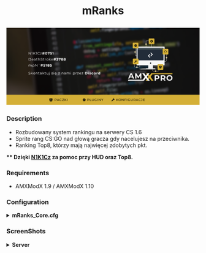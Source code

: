 <div align="center">
<h1><p></p>mRanks<p></p></h1>
<img src="https://github.com/AmxxPro-pl/.github/blob/main/Banner.png"></img>
</div>


### Description
- Rozbudowany system rankingu na serwery CS 1.6
- Sprite rang CS:GO nad głową gracza gdy nacelujesz na przeciwnika.
- Ranking Top8, którzy mają najwięcej zdobytych pkt.

<b>** Dzięki [N1K1Cz](https://github.com/N1K1Cz) za pomoc przy HUD oraz Top8.</b>

### Requirements
- AMXModX 1.9 / AMXModX 1.10

### Configuration
<details>
  <summary><b>mRanks_Core.cfg</b></summary>

```
//============================================================== » mRanks - Core « ==============================================================\\
//                                                              © mpN` | AmxxPro.pl                                                              \\

// » Główne Ustawienia
mRanks_Chat_Tag "Rangi"                             // Prefix na czat ( Rangi - Domyślnie )
mRanks_Flags_VIP "t"                                // Flaga VIP'a ( t - Domyślnie )
mRanks_Extra_Points_VIP "1"                         // Czy VIP ma dostawać dodatkowe pkt? ( 1 - Tak | 0 - Nie )
mRanks_Flags_SVIP "s"                               // Flaga SVIP'a ( s - Domyślnie )
mRanks_Extra_Points_SVIP "0"                        // Czy SVIP ma dostawać dodatkowe pkt? ( 1 - Tak | 0 - Nie )
mRanks_Min_Players "2"                              // Minimalna ilość graczy, aby naliczać pkt
mRanks_Forum "AmxxPro.pl"                           // Nazwa forum wyświetlana w HUD ( AmxxPro.pl - Domyślnie )

// » Zwykły Gracz
mRanks_Kill "1"                                     // Liczba punktów zdobywanych za zabójstwo ( 0 - Jeżeli ma nie dostawać )
mRanks_Kill_Hs "2"                                  // Liczba punktów zdobywanych za headshota ( 0 - Jeżeli ma nie dostawać )
mRanks_Extra_Points_Revenge "1"                     // Liczba punktów zdobywanych za zemstę ( 0 - Jeżeli ma nie dostawać )
mRanks_Extra_Points_Assist "1"                      // Liczba punktów zdobywanych za asystę ( 0 - Jeżeli ma nie dostawać )
mRanks_Points_Dead "1"                              // Liczba punktów traconych za zgon ( 0 - Jeżeli ma nie tracić )
mRanks_Extra_Points_Knife "1"                       // Liczba punktów zdobywanych za zabójstwo z noża ( 0 - Jeżeli ma nie dostawać )
mRanks_Extra_Points_Grenade "2"                     // Liczba punktów zdobywanych za zabójstwo z granatu ( 0 - Jeżeli ma nie dostawać )
mRanks_Extra_Points_Plant "1"                       // Liczba punktów zdobywanych za podłożenie bomby ( 0 - Jeżeli ma nie dostawać )
mRanks_Extra_Points_Defuse "1"                      // Liczba punktów zdobywanych za rozbrojenie bomby ( 0 - Jeżeli ma nie dostawać )
mRanks_Extra_Points_Hostage_Rescued "1"             // Liczba punktów zdobywanych za uratowanie zakładnika ( 0 - Jeżeli ma nie dostawać )
mRanks_Extra_Points_Win "1"                         // Liczba punktów zdobywanych za wygraną rundę ( 0 - Jeżeli ma nie dostawać )

// » VIP
mRanks_Kill_VIP "2"                                 // Liczba punktów VIP zdobywanych za zabójstwo ( 0 - Jeżeli ma nie dostawać )
mRanks_Kill_Hs_VIP "4"                              // Liczba punktów VIP zdobywanych za headshota ( 0 - Jeżeli ma nie dostawać )
mRanks_Extra_Points_Revenge_VIP "2"                 // Liczba punktów VIP zdobywanych za zemstę ( 0 - Jeżeli ma nie dostawać )
mRanks_Extra_Points_Assist_VIP "2"                  // Liczba punktów VIP zdobywanych za asystę ( 0 - Jeżeli ma nie dostawać )
mRanks_Points_Dead_VIP "1"                          // Liczba punktów VIP traconych za zgon ( 0 - Jeżeli ma nie tracić )
mRanks_Extra_Points_Knife_VIP "2"                   // Liczba punktów VIP zdobywanych za zabójstwo z noża ( 0 - Jeżeli ma nie dostawać )
mRanks_Extra_Points_Grenade_VIP "2"                 // Liczba punktów VIP zdobywanych za zabójstwo z granatu ( 0 - Jeżeli ma nie dostawać )
mRanks_Extra_Points_Plant_VIP "2"                   // Liczba punktów VIP zdobywanych za podłożenie bomby ( 0 - Jeżeli ma nie dostawać )
mRanks_Extra_Points_Defuse_VIP "2"                  // Liczba punktów VIP zdobywanych za rozbrojenie bomby ( 0 - Jeżeli ma nie dostawać )
mRanks_Extra_Points_Hostage_Rescued_VIP "2"         // Liczba punktów VIP zdobywanych za uratowanie zakładnika ( 0 - Jeżeli ma nie dostawać )
mRanks_Extra_Points_Win_VIP "2"                     // Liczba punktów VIP zdobywanych za wygraną rundę ( 0 - Jeżeli ma nie dostawać )

// » SVIP
mRanks_Kill_SVIP "4"                                // Liczba punktów SVIP zdobywanych za zabójstwo ( 0 - Jeżeli ma nie dostawać )
mRanks_Kill_Hs_SVIP "8"                             // Liczba punktów SVIP zdobywanych za headshota ( 0 - Jeżeli ma nie dostawać )
mRanks_Extra_Points_Revenge_SVIP "3"                // Liczba punktów SVIP zdobywanych za zemstę ( 0 - Jeżeli ma nie dostawać )
mRanks_Extra_Points_Assist_SVIP "3"                 // Liczba punktów SVIP zdobywanych za asystę ( 0 - Jeżeli ma nie dostawać )
mRanks_Points_Dead_SVIP "1"                         // Liczba punktów SVIP traconych za zgon ( 0 - Jeżeli ma nie tracić )
mRanks_Extra_Points_Knife_SVIP "3"                  // Liczba punktów SVIP zdobywanych za zabójstwo z noża ( 0 - Jeżeli ma nie dostawać )
mRanks_Extra_Points_Grenade_SVIP "3"                // Liczba punktów SVIP zdobywanych za zabójstwo z granatu ( 0 - Jeżeli ma nie dostawać )
mRanks_Extra_Points_Plant_SVIP "3"                  // Liczba punktów SVIP zdobywanych za podłożenie bomby ( 0 - Jeżeli ma nie dostawać )
mRanks_Extra_Points_Defuse_SVIP "3"                 // Liczba punktów SVIP zdobywanych za rozbrojenie bomby ( 0 - Jeżeli ma nie dostawać )
mRanks_Extra_Points_Hostage_Rescued_SVIP "3"        // Liczba punktów SVIP zdobywanych za uratowanie zakładnika ( 0 - Jeżeli ma nie dostawać )
mRanks_Extra_Points_Win_SVIP "3"                    // Liczba punktów SVIP zdobywanych za wygraną rundę ( 0 - Jeżeli ma nie dostawać )

//============================================================== » mRanks - Core « ==============================================================\\

```
</details>

### ScreenShots

<details>
  <summary><b>Server</b></summary>
  
- Menu Główne

   <img src="https://github.com/AmxxPro-pl/mRanks/blob/main/img/1.png?raw=true"></img>
  
 - Panel Gracza
 
   <img src="https://github.com/AmxxPro-pl/mRanks/blob/main/img/2.png?raw=true"></img>
 
 - Spis Rang
 
   <img src="https://github.com/AmxxPro-pl/mRanks/blob/main/img/8.png?raw=true"></img>
 
 - Wymagania
 
   <img src="https://github.com/AmxxPro-pl/mRanks/blob/main/img/9.png?raw=true"></img>
 
 - Grupy
 
   <img src="https://github.com/AmxxPro-pl/mRanks/blob/main/img/3.png?raw=true"></img>
 
 - Grupy: Zwykły Gracz

   <img src="https://github.com/AmxxPro-pl/mRanks/blob/main/img/4.png?raw=true"></img>
   
   <img src="https://github.com/AmxxPro-pl/mRanks/blob/main/img/5.png?raw=true"></img>
 
 - Grupy: VIP
 
   <img src="https://github.com/AmxxPro-pl/mRanks/blob/main/img/6.png?raw=true"></img>
   
   <img src="https://github.com/AmxxPro-pl/mRanks/blob/main/img/7.png?raw=true"></img>
 
 - Top8
 
   <img src="https://github.com/AmxxPro-pl/mRanks/blob/main/img/16.png?raw=true"></img>
 
 - Menu HUD
 
   <img src="https://github.com/AmxxPro-pl/mRanks/blob/main/img/10.png?raw=true"></img>

 - Kolor HUD
 
   <img src="https://github.com/AmxxPro-pl/mRanks/blob/main/img/11.png?raw=true"></img>

 - Ustawienia HUD
 
   <img src="https://github.com/AmxxPro-pl/mRanks/blob/main/img/12.png?raw=true"></img>

 - Opcje HUD
 
   <img src="https://github.com/AmxxPro-pl/mRanks/blob/main/img/13.png?raw=true"></img>

 - Wygląd HUD
 
   <img src="https://github.com/AmxxPro-pl/mRanks/blob/main/img/14.png?raw=true"></img>

 - Wygląd Sprite
 
   <img src="https://github.com/AmxxPro-pl/mRanks/blob/main/img/15.png?raw=true"></img>

</details>

</details>
